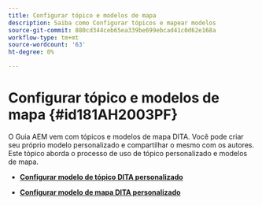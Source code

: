 ```yaml
---
title: Configurar tópico e modelos de mapa
description: Saiba como Configurar tópicos e mapear modelos
source-git-commit: 880cd344ceb65ea339be699ebcad41c0d62e168a
workflow-type: tm+mt
source-wordcount: '63'
ht-degree: 0%

---
```


# Configurar tópico e modelos de mapa {#id181AH2003PF}

O Guia AEM vem com tópicos e modelos de mapa DITA. Você pode criar seu próprio modelo personalizado e compartilhar o mesmo com os autores. Este tópico aborda o processo de uso de tópico personalizado e modelos de mapa.

- **[Configurar modelo de tópico DITA personalizado](conf-template-tags-custom-dita-topic-template.md)**

- **[Configurar modelo de mapa DITA personalizado](conf-template-tags-custom-dita-map-templates.md)**
